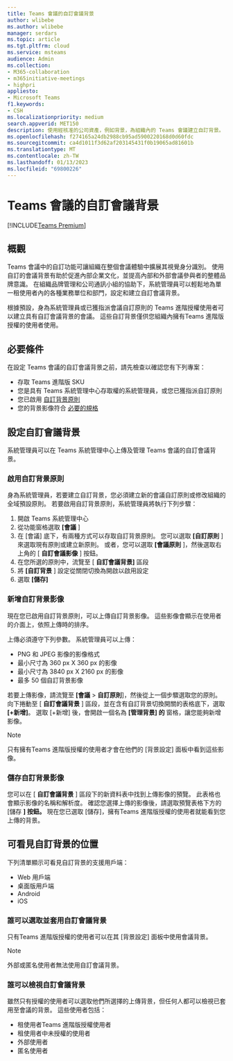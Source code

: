 ```yaml
---
title: Teams 會議的自訂會議背景
author: wlibebe
ms.author: wlibebe
manager: serdars
ms.topic: article
ms.tgt.pltfrm: cloud
ms.service: msteams
audience: Admin
ms.collection:
- M365-collaboration
- m365initiative-meetings
- highpri
appliesto:
- Microsoft Teams
f1.keywords:
- CSH
ms.localizationpriority: medium
search.appverid: MET150
description: 使用經核准的公司資產，例如背景，為組織內的 Teams 會議建立自訂背景。
ms.openlocfilehash: f274165a24db2988cb95ad5900220168d0d60fdc
ms.sourcegitcommit: ca4d1011f3d62af203145431f0b19065ad81601b
ms.translationtype: MT
ms.contentlocale: zh-TW
ms.lasthandoff: 01/13/2023
ms.locfileid: "69800226"
---
```

# <a name="custom-meeting-backgrounds-for-teams-meetings"></a>Teams 會議的自訂會議背景

[!INCLUDE[Teams Premium](includes/teams-premium-ecm.md)]

## <a name="overview"></a>概觀

Teams 會議中的自訂功能可讓組織在整個會議體驗中擴展其視覺身分識別。 使用自訂的會議背景有助於促進內部企業文化，並提高內部和外部會議參與者的整體品牌意識。 在組織品牌管理和公司通訊小組的協助下，系統管理員可以輕鬆地為單一租使用者內的各種業務單位和部門，設定和建立自訂會議背景。

根據預設，身為系統管理員或已獲指派會議自訂原則的 Teams 進階授權使用者可以建立具有自訂會議背景的會議。 這些自訂背景僅供您組織內擁有Teams 進階版授權的使用者使用。

## <a name="prerequisites"></a>必要條件

在設定 Teams 會議的自訂會議背景之前，請先檢查以確認您有下列專案：

- 存取 Teams 進階版 SKU
- 您是具有 Teams 系統管理中心存取權的系統管理員，或您已獲指派自訂原則
- 您已啟用 [自訂背景原則](#enabling-the-custom-background-policy)
- 您的背景影像符合 [必要的規格](#adding-custom-background-images)

## <a name="setting-up-custom-meeting-backgrounds"></a>設定自訂會議背景

系統管理員可以在 Teams 系統管理中心上傳及管理 Teams 會議的自訂會議背景。

### <a name="enabling-the-custom-background-policy"></a>啟用自訂背景原則

身為系統管理員，若要建立自訂背景，您必須建立新的會議自訂原則或修改組織的全域預設原則。
若要啟用自訂背景原則，系統管理員將執行下列步驟：

1. 開啟 Teams 系統管理中心
2. 從功能窗格選取 **[會議** ]
3. 在 [會議] 底下，有兩種方式可以存取自訂背景原則。 您可以選取 **[自訂原則** ] 來選取現有原則或建立新原則。 或者，您可以選取 **[會議原則** ]，然後選取右上角的 [ **自訂會議影像** ] 按鈕。
4. 在您所選的原則中，流覽至 [ **自訂會議背景]** 區段
5. 將 **[自訂背景** ] 設定從關閉切換為開啟以啟用設定
6. 選取 **[儲存]**

### <a name="adding-custom-background-images"></a>新增自訂背景影像

現在您已啟用自訂背景原則，可以上傳自訂背景影像。 這些影像會顯示在使用者的介面上，依照上傳時的排序。

上傳必須遵守下列參數。 系統管理員可以上傳：

- PNG 和 JPEG 影像的影像格式
- 最小尺寸為 360 px X 360 px 的影像
- 最小尺寸為 3840 px X 2160 px 的影像
- 最多 50 個自訂背景影像

若要上傳影像，請流覽至 **[會議**  >  **自訂原則**]，然後從上一個步驟選取您的原則。 向下捲動至 [ **自訂會議背景** ] 區段，並在含有自訂背景切換開關的表格底下，選取 **[+新增]**。 選取 [+新增] 後，會開啟一個名為 **[管理背景] 的** 窗格，讓您能夠新增影像。

> [!NOTE]
> 只有擁有Teams 進階版授權的使用者才會在他們的 [背景設定] 面板中看到這些影像。

### <a name="saving-custom-background-images"></a>儲存自訂背景影像

您可以在 [ **自訂會議背景** ] 區段下的新資料表中找到上傳影像的預覽。 此表格也會顯示影像的名稱和解析度。 確認您選擇上傳的影像後，請選取預覽表格下方的 [儲存 **] 按鈕。** 現在您已選取 [儲存]，擁有Teams 進階版授權的使用者就能看到您上傳的背景。

## <a name="where-are-custom-backgrounds-visible"></a>可看見自訂背景的位置

下列清單顯示可看見自訂背景的支援用戶端：

- Web 用戶端
- 桌面版用戶端
- Android
- iOS

### <a name="who-can-select-and-apply-custom-meeting-backgrounds"></a>誰可以選取並套用自訂會議背景

只有Teams 進階版授權的使用者可以在其 [背景設定] 面板中使用會議背景。

> [!NOTE]
> 外部或匿名使用者無法使用自訂會議背景。

### <a name="who-can-view-custom-meeting-backgrounds"></a>誰可以檢視自訂會議背景

雖然只有授權的使用者可以選取他們所選擇的上傳背景，但任何人都可以檢視已套用至會議的背景。 這些使用者包括：

- 租使用者Teams 進階版授權使用者
- 租使用者中未授權的使用者
- 外部使用者
- 匿名使用者
